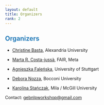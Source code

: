 ```yaml
---
layout: default
title: Organizers
rank: 2
---
```


## <span style="color:#267CB9"> Organizers</span>

* [Christine Basta](https://scholar.google.com.eg/citations?user=39XNRZ0AAAAJ&hl=en&oi=ao), Alexandria University

* [Marta R. Costa-jussà](https://scholar.google.com/citations?user=ESqQ7FoAAAAJ&hl=en), FAIR, Meta

* [Agnieszka Faleńska](https://scholar.google.com/citations?user=r5TPYZwAAAAJ&hl=en), University of Stuttgart

* [Debora Nozza](https://deboranozza.com/), Bocconi University

* [Karolina Stańczak](https://karstanczak.github.io/), Mila / McGill University

Contact: [gebnlpworkshop@gmail.com](mailto:gebnlpworkshop@gmail.com)
